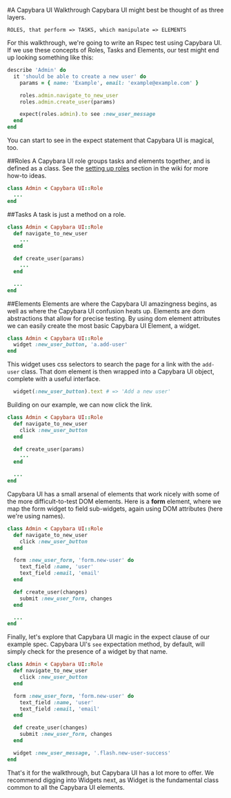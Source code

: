 #A Capybara UI Walkthrough
Capybara UI might best be thought of as three layers.

    ROLES, that perform => TASKS, which manipulate => ELEMENTS

For this walkthrough, we're going to write an Rspec test using Capybara UI. If we use these concepts of Roles, Tasks and Elements, our test might end up looking something like this:

```ruby
describe 'Admin' do
  it 'should be able to create a new user' do
    params = { name: 'Example', email: 'example@example.com' }

    roles.admin.navigate_to_new_user
    roles.admin.create_user(params)

    expect(roles.admin).to see :new_user_message
  end
end
```

You can start to see in the expect statement that Capybara UI is magical, too.


##Roles
A Capybara UI role groups tasks and elements together, and is defined as a class.
See the [setting up roles](https://github.com/mojotech/capybara-ui/wiki/Setting-Up-Roles) section in the wiki for more how-to ideas.

```ruby
class Admin < Capybara UI::Role
  ...
end
```


##Tasks
A task is just a method on a role.

```ruby
class Admin < Capybara UI::Role
  def navigate_to_new_user
    ...
  end

  def create_user(params)
    ...
  end

  ...
end
```


##Elements
Elements are where the Capybara UI amazingness begins, as well as where the Capybara UI confusion heats up. Elements are dom abstractions that allow for precise testing. By using dom element attributes we can easily create the most basic Capybara UI Element, a widget.

```ruby
class Admin < Capybara UI::Role
  widget :new_user_button, 'a.add-user'
end
```

This widget uses css selectors to search the page for a link with the `add-user` class. That dom element is then wrapped into a Capybara UI object, complete with a useful interface.

```ruby
  widget(:new_user_button).text # => 'Add a new user'
```

Building on our example, we can now click the link.

```ruby
class Admin < Capybara UI::Role
  def navigate_to_new_user
    click :new_user_button
  end

  def create_user(params)
    ...
  end

  ...
end
```

Capybara UI has a small arsenal of elements that work nicely with some of the more difficult-to-test DOM elements. Here is a **form** element, where we map the form widget to field sub-widgets, again using DOM attributes (here we're using names).

```ruby
class Admin < Capybara UI::Role
  def navigate_to_new_user
    click :new_user_button
  end

  form :new_user_form, 'form.new-user' do
    text_field :name, 'user'
    text_field :email, 'email'
  end

  def create_user(changes)
    submit :new_user_form, changes
  end

  ...
end
```

Finally, let's explore that Capybara UI magic in the expect clause of our example spec. Capybara UI's `see` expectation method, by default, will simply check for the presence of a widget by that name.

```ruby
class Admin < Capybara UI::Role
  def navigate_to_new_user
    click :new_user_button
  end

  form :new_user_form, 'form.new-user' do
    text_field :name, 'user'
    text_field :email, 'email'
  end

  def create_user(changes)
    submit :new_user_form, changes
  end

  widget :new_user_message, '.flash.new-user-success'
end
```

That's it for the walkthrough, but Capybara UI has a lot more to offer. We recommend digging into Widgets next, as Widget is the fundamental class common to all the Capybara UI elements.


